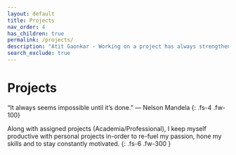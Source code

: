 ```yaml
---
layout: default
title: Projects
nav_order: 4
has_children: true
permalink: /projects/
description: "Atit Gaonkar - Working on a project has always strengthened my understanding of a subject. You'll often find me working on one project or another."
search_exclude: true
---
```


# Projects


“It always seems impossible until it’s done.” ― Nelson Mandela
{: .fs-4 .fw-100}


Along with assigned projects (Academia/Professional), I keep myself productive with personal projects in-order to re-fuel my passion, hone my skills and to stay constantly motivated.
{: .fs-6 .fw-300 }